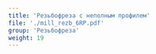 ```yaml
---
title: 'Резьбофреза с неполным профилем'
file: './mill_rezb_6RP.pdf'
group: 'Резьбофреза'
weight: 19
---
```

